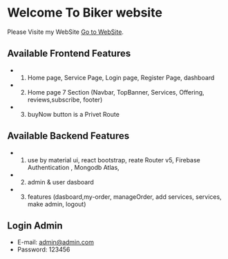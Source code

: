 # Welcome To Biker website

Please Visite my WebSite [Go to WebSite](https://ecommerce-d8a0c.web.app/).

## Available Frontend Features

- 1. Home page, Service Page, Login page, Register Page, dashboard
- 2. Home page 7 Section (Navbar, TopBanner, Services, Offering, reviews,subscribe, footer)
- 3. buyNow button is a Privet Route

## Available Backend Features

- 1. use by material ui, react bootstrap, reate Router v5, Firebase Authentication , Mongodb Atlas,
- 2. admin & user dasboard
- 3. features (dasboard,my-order, manageOrder, add services, services, make admin, logout)

## Login Admin

- E-mail: admin@admin.com
- Password: 123456
